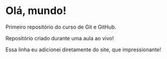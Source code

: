 # Olá, mundo!
 Primeiro repositório do curso de Git e GitHub.

 Repositório criado durante uma aula ao vivo!

Essa linha eu adicionei diretamente do site, que impressionante!
